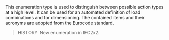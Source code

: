 This enumeration type is used to distinguish between possible action types at a high level. It can be used for an automated definition of load combinations and for dimensioning. The contained items and their acronyms are adopted from the Eurocode standard.

> HISTORY&nbsp; New enumeration in IFC2x2.